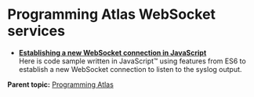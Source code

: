 # Programming Atlas WebSocket services

-   **[Establishing a new WebSocket connection in JavaScript](../topics/websocketconnection.md)**  
Here is code sample written in JavaScript™ using features from ES6 to establish a new WebSocket connection to listen to the syslog output.

**Parent topic:** [Programming Atlas](../topics/programmingatlasapis.md)

